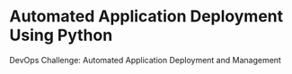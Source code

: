# Automated Application Deployment Using Python
DevOps Challenge: Automated Application Deployment and Management
